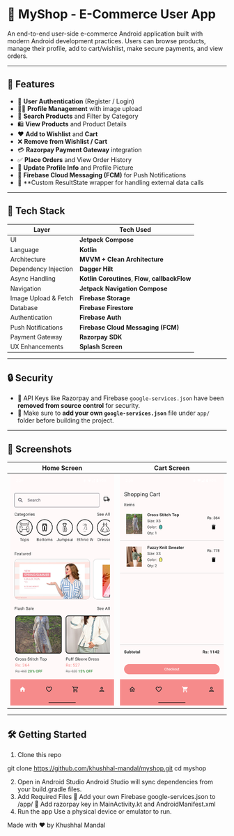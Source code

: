 # 🛒 MyShop - E-Commerce User App

An end-to-end user-side e-commerce Android application built with modern Android development practices. Users can browse products, manage their profile, add to cart/wishlist, make secure payments, and view orders.

---

## 🚀 Features

- 🔐 **User Authentication** (Register / Login)
- 🧑‍💼 **Profile Management** with image upload
- 🔎 **Search Products** and Filter by Category
- 🛍️ **View Products** and Product Details
- ❤️ **Add to Wishlist** and **Cart**
- ❌ **Remove from Wishlist / Cart**
- 💳 **Razorpay Payment Gateway** integration
- ✅ **Place Orders** and View Order History
- 🔄 **Update Profile Info** and Profile Picture
- 🔔 **Firebase Cloud Messaging (FCM)** for Push Notifications
- 🔄 **Custom ResultState wrapper for handling external data calls

---

## 🧰 Tech Stack

| Layer                  | Tech Used                                      |
|------------------------|-----------------------------------------------|
| UI                     | **Jetpack Compose**                            |
| Language               | **Kotlin**                                     |
| Architecture           | **MVVM + Clean Architecture**                  |
| Dependency Injection   | **Dagger Hilt**                                |
| Async Handling         | **Kotlin Coroutines**, **Flow**, **callbackFlow** |
| Navigation             | **Jetpack Navigation Compose**                 |
| Image Upload & Fetch   | **Firebase Storage**                           |
| Database               | **Firebase Firestore**                         |
| Authentication         | **Firebase Auth**                              |
| Push Notifications     | **Firebase Cloud Messaging (FCM)**             |
| Payment Gateway        | **Razorpay SDK**                               |
| UX Enhancements        | **Splash Screen**                              |

---

## 🔒 Security

- 🔐 API Keys like Razorpay and Firebase `google-services.json` have been **removed from source control** for security.
- 📂 Make sure to **add your own `google-services.json`** file under `app/` folder before building the project.

---

## 📸 Screenshots

| Home Screen                          | Cart Screen                          |
|--------------------------------------|--------------------------------------|
| ![Home](screenshots/home_screen.png) | ![Cart](screenshots/cart_screen.png) |


---

## 🛠️ Getting Started

1. Clone this repo

git clone https://github.com/khushhal-mandal/myshop.git
cd myshop

2. Open in Android Studio
Android Studio will sync dependencies from your build.gradle files.
3. Add Required Files
🔑 Add your own Firebase google-services.json to /app/
🔐 Add razorpay key in MainActivity.kt and AndroidManifest.xml
4. Run the app
Use a physical device or emulator to run.

Made with ❤️ by Khushhal Mandal
